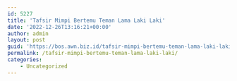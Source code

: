 ```yaml
---
id: 5227
title: 'Tafsir Mimpi Bertemu Teman Lama Laki Laki'
date: '2022-12-26T13:16:21+00:00'
author: admin
layout: post
guid: 'https://bos.awn.biz.id/tafsir-mimpi-bertemu-teman-lama-laki-laki/'
permalink: /tafsir-mimpi-bertemu-teman-lama-laki-laki/
categories:
    - Uncategorized
---
```


